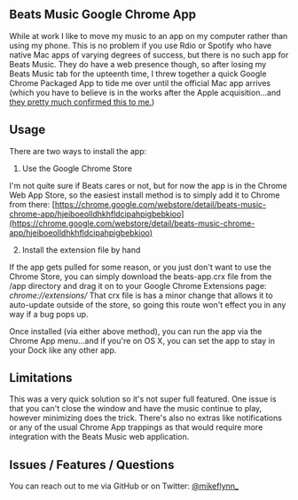 ## Beats Music Google Chrome App

While at work I like to move my music to an app on my computer rather than using my phone. This is no problem if you use Rdio or Spotify who have native Mac apps of varying degrees of success, but there is no such app for Beats Music. They do have a web presence though, so after losing my Beats Music tab for the upteenth time, I threw together a quick Google Chrome Packaged App to tide me over until the official Mac app arrives (which you have to believe is in the works after the Apple acquisition...and [they pretty much confirmed this to me.](https://twitter.com/mikeflynn_/status/487703510947860480))

## Usage

There are two ways to install the app:

1. Use the Google Chrome Store

I'm not quite sure if Beats cares or not, but for now the app is in the Chrome Web App Store, so the easiest install method is to simply add it to Chrome from there: [https://chrome.google.com/webstore/detail/beats-music-chrome-app/hjeiboeolldhkhfldcipahpigbebkioo](https://chrome.google.com/webstore/detail/beats-music-chrome-app/hjeiboeolldhkhfldcipahpigbebkioo)

2. Install the extension file by hand

If the app gets pulled for some reason, or you just don't want to use the Chrome Store, you can simply download the beats-app.crx file from the /app directory and drag it on to your Google Chrome Extensions page: *chrome://extensions/* That crx file is has a minor change that allows it to auto-update outside of the store, so going this route won't effect you in any way if a bug pops up.

Once installed (via either above method), you can run the app via the Chrome App menu...and if you're on OS X, you can set the app to stay in your Dock like any other app.

## Limitations

This was a very quick solution so it's not super full featured. One issue is that you can't close the window and have the music continue to play, however minimizing does the trick. There's also no extras like notifications or any of the usual Chrome App trappings as that would require more integration with the Beats Music web application.

## Issues / Features / Questions

You can reach out to me via GitHub or on Twitter: [@mikeflynn_](https://twitter.com/mikeflynn_)